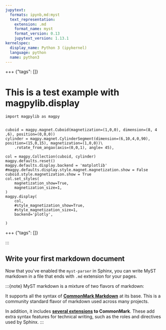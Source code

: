 ```yaml
---
jupytext:
  formats: ipynb,md:myst
  text_representation:
    extension: .md
    format_name: myst
    format_version: 0.13
    jupytext_version: 1.13.1
kernelspec:
  display_name: Python 3 (ipykernel)
  language: python
  name: python3
---
```


+++ {"tags": []}

# This is a test example with magpylib.display

```{code-cell} ipython3
import magpylib as magpy


cuboid = magpy.magnet.Cuboid(magnetization=(1,0,0), dimension=(8, 4 ,6), position=(0,0,0))
cylinder = magpy.magnet.CylinderSegment(dimension=(6,10,4,0,90), position=(15,0,15), magnetization=(1,0,0))\
    .rotate_from_angax(axis=(0,0,1), angle= 45),

col = magpy.Collection(cuboid, cylinder)
magpy.defaults.reset()
magpy.defaults.display.backend = 'matplotlib'
#magpy.defaults.display.style.magnet.magnetization.show = False
cuboid.style.magnetization.show = True
col.set_styles(
    magnetization_show=True,
    magnetization_size=1,
)
magpy.display(
    col,
    #style_magnetization_show=True,
    #style_magnetization_size=1,
    backend='plotly',

)
```

+++ {"tags": []}

:::
## Write your first markdown document

Now that you've enabled the `myst-parser` in Sphinx, you can write MyST markdown in a file that ends with `.md` extension for your pages.

:::{note}
MyST markdown is a mixture of two flavors of markdown:

It supports all the syntax of **[CommonMark Markdown](https://commonmark.org/)** at its
base. This is a community standard flavor of markdown used across many projects.

In addition, it includes **[several extensions](../syntax/syntax.md) to CommonMark**.
These add extra syntax features for technical writing, such as the roles and directives used by Sphinx.
:::

```{code-cell} ipython3

```
